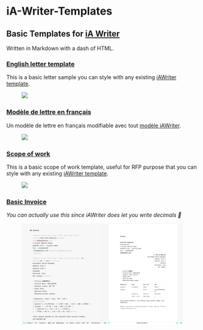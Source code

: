 # iA-Writer-Templates
## Basic Templates for [iA Writer](https://ia.net/writer) 

Written in Markdown with a dash of HTML. 

### [English letter template](https://github.com/YJPL/iA-Writer-Templates/blob/master/Letter_01.txt)
This is a basic letter sample you can style with any existing [iAWriter template](https://ia.net/writer/templates). 

<figure>
<a href="https://github.com/YJPL/iA-Writer-Templates/blob/master/Letter_01.txt"><img src="https://raw.githubusercontent.com/YJPL/iA-Writer-Templates/master/Preview/iAWriter_English_letter_01_template_preview.png"/></a>
</figure>

### [Modèle de lettre en français](https://github.com/YJPL/iA-Writer-Templates/blob/master/Lettre_01.txt) 
Un modèle de lettre en français modifiable avec tout [modèle iAWriter](https://ia.net/writer/templates). 

<figure>
<a href="https://github.com/YJPL/iA-Writer-Templates/blob/master/Lettre_01.txt"><img src="https://raw.githubusercontent.com/YJPL/iA-Writer-Templates/master/Preview/iAWriter_Francais_modele-lettre_01_preview.png"/></a>
</figure>

### [Scope of work](https://github.com/YJPL/iA-Writer-Templates/blob/master/Scope_of_work.txt)
This is a basic scope of work template, useful for RFP purpose that you can style with any existing [iAWriter template](https://ia.net/writer/templates). 

<figure>
<a href="https://github.com/YJPL/iA-Writer-Templates/blob/master/Scope_of_work.txt"><img src="https://raw.githubusercontent.com/YJPL/iA-Writer-Templates/master/Preview/iAWriter_Scope_of_work_split_preview.png"/></a>
</figure>

### [Basic Invoice](https://github.com/YJPL/iA-Writer-Templates/blob/master/Basic_Invoice.txt)

*You can actually use this since iAWriter does let you write decimals 🙂*

<figure>
<a href="https://github.com/YJPL/iA-Writer-Templates/blob/master/Basic_Invoice.txt"><img src="https://raw.githubusercontent.com/YJPL/iA-Writer-Templates/master/Preview/iAWriter_Basic_Invoice_preview.png"/></a>
</figure>


